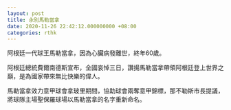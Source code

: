 ```yaml
---
layout: post
title: 永別馬勒當拿
date: 2020-11-26 22:42:12.000000000 +08:00
categories: rthk
---
```


阿根廷一代球王馬勒當拿，因為心臟病發離世，終年60歲。

阿根廷總統費爾南德斯宣布，全國哀悼三日，讚揚馬勒當拿帶領阿根廷登上世界之巔，是為國家帶來無比快樂的偉人。

馬勒當拿效力意甲球會拿玻里期間，協助球會兩奪意甲錦標，那不勒斯市長提議，將球隊主場聖保羅球場以馬勒當拿的名字重新命名。
